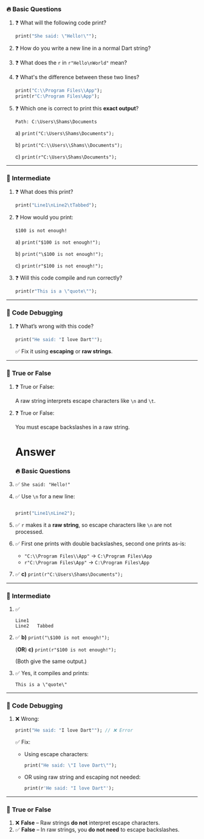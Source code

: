 ### 🔥 **Basic Questions**

1. ❓ What will the following code print?
    
    ```dart
    print("She said: \"Hello!\"");
    ```
    
2. ❓ How do you write a new line in a normal Dart string?
3. ❓ What does the `r` in `r"Hello\nWorld"` mean?
4. ❓ What's the difference between these two lines?
    
    ```dart
    print("C:\\Program Files\\App");
    print(r"C:\Program Files\App");
    ```
    
5. ❓ Which one is correct to print this **exact output**?
    
    ```
    Path: C:\Users\Shams\Documents
    ```
    
    a) `print("C:\Users\Shams\Documents");`
    
    b) `print("C:\\Users\\Shams\\Documents");`
    
    c) `print(r"C:\Users\Shams\Documents");`
    

---

### 🧠 **Intermediate**

1. ❓ What does this print?
    
    ```dart
    print("Line1\nLine2\tTabbed");
    ```
    
2. ❓ How would you print:
    
    ```
    $100 is not enough!
    ```
    
    a) `print("$100 is not enough!");`
    
    b) `print("\$100 is not enough!");`
    
    c) `print(r"$100 is not enough!");`
    
3. ❓ Will this code compile and run correctly?
    
    ```dart
    print(r"This is a \"quote\"");
    ```
    

---

### 🚀 **Code Debugging**

1. ❓ What’s wrong with this code?
    
    ```dart
    print("He said: "I love Dart"");
    ```
    
    ✅ Fix it using **escaping** or **raw strings**.
    

---

### 🧪 **True or False**

1. ❓ True or False:
    
    A raw string interprets escape characters like `\n` and `\t`.
    
2. ❓ True or False:
    
    You must escape backslashes in a raw string.





   # **Answer**
   ### 🔥 **Basic Questions**

1. ✅ `She said: "Hello!"`
2. ✅ Use `\n` for a new line:
    
    ```dart
    
    print("Line1\nLine2");
    ```
    
3. ✅ `r` makes it a **raw string**, so escape characters like `\n` are not processed.
4. ✅ First one prints with double backslashes, second one prints as-is:
    - `"C:\\Program Files\\App"` → `C:\Program Files\App`
    - `r"C:\Program Files\App"` → `C:\Program Files\App`
5. ✅ **c)** `print(r"C:\Users\Shams\Documents");`

---

### 🧠 **Intermediate**

1. ✅
    
    ```
    Line1
    Line2	Tabbed
    ```
    
2. ✅ **b)** `print("\$100 is not enough!");`
    
    (**OR**) **c)** `print(r"$100 is not enough!");`
    
    (Both give the same output.)
    
3. ✅ Yes, it compiles and prints:
    
    ```
    This is a \"quote\"
    ```
    

---

### 🚀 **Code Debugging**

1. ❌ Wrong:
    
    ```dart
    print("He said: "I love Dart""); // ❌ Error
    ```
    
    ✅ Fix:
    
    - Using escape characters:
        
        ```dart
        print("He said: \"I love Dart\"");
        ```
        
    - OR using raw string and escaping not needed:
        
        ```dart
        print(r'He said: "I love Dart"');
        ```
        

---

### 🧪 **True or False**

1. ❌ **False** – Raw strings **do not** interpret escape characters.
2. ✅ **False** – In raw strings, you **do not need** to escape backslashes.
